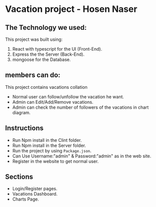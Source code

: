 # Vacation project - Hosen Naser

## The Technology we used:

This project was built using:

1. React with typescript for the UI (Front-End).
2. Express the the Server (Back-End).
3. mongoose for the Database.

## members can do:

This project contains vacations collation

- Normal user can follow/unfollow the vacation he want.
- Admin can Edit/Add/Remove vacations.
- Admin can check the number of followers of the vacations in chart diagram.

## Instructions

- Run Npm install in the Clint folder.
- Run Npm install in the Server folder.
- Run the project by using `Package.json`.
- Can Use Username:"admin" & Password:"admin" as in the web site.
- Register in the website to get normal user.

## Sections

- Login/Register pages.
- Vacations Dashboard.
- Charts Page.
